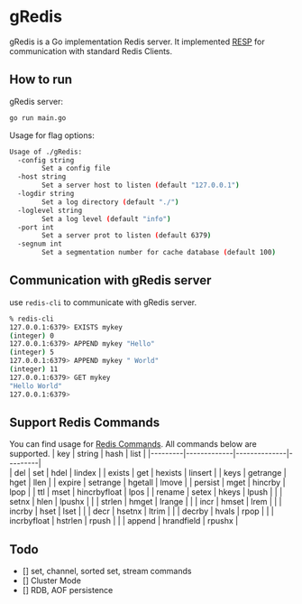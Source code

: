 # gRedis
gRedis is a Go implementation Redis server. It implemented [RESP](https://redis.io/docs/reference/protocol-spec/) for communication with standard Redis Clients.

## How to run
gRedis server:
```bash
go run main.go
```
Usage for flag options:
```bash
Usage of ./gRedis:
  -config string
        Set a config file
  -host string
        Set a server host to listen (default "127.0.0.1")
  -logdir string
        Set a log directory (default "./")
  -loglevel string
        Set a log level (default "info")
  -port int
        Set a server prot to listen (default 6379)
  -segnum int
        Set a segmentation number for cache database (default 100)
```

## Communication with gRedis server
use `redis-cli` to communicate with gRedis server.
```bash
% redis-cli 
127.0.0.1:6379> EXISTS mykey
(integer) 0
127.0.0.1:6379> APPEND mykey "Hello"
(integer) 5
127.0.0.1:6379> APPEND mykey " World"
(integer) 11
127.0.0.1:6379> GET mykey
"Hello World"
127.0.0.1:6379> 
```

## Support Redis Commands
You can find usage for [Redis Commands](https://redis.io/commands/). All commands below are supported.
| key     | string      | hash         | list    |
|---------|-------------|--------------|---------|   
| del     | set         | hdel         | lindex  |
| exists  | get         | hexists      | linsert |
| keys    | getrange    | hget         | llen    |
| expire  | setrange    | hgetall      | lmove   |
| persist | mget        | hincrby      | lpop    |
| ttl     | mset        | hincrbyfloat | lpos    |
| rename  | setex       | hkeys        | lpush   |
|         | setnx       | hlen         | lpushx  |
|         | strlen      | hmget        | lrange  |
|         | incr        | hmset        | lrem    |
|         | incrby      | hset         | lset    |
|         | decr        | hsetnx       | ltrim   |
|         | decrby      | hvals        | rpop    |
|         | incrbyfloat | hstrlen      | rpush   |
|         | append      | hrandfield   | rpushx  |

## Todo
+ [] set, channel, sorted set, stream commands
+ [] Cluster Mode
+ [] RDB, AOF persistence